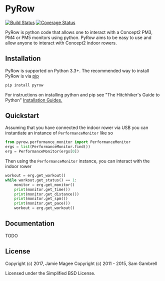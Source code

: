 PyRow
=====

[![Build Status](https://travis-ci.org/JamieMagee/PyRow.svg?branch=master)](https://travis-ci.org/JamieMagee/PyRow)
[![Coverage Status](https://coveralls.io/repos/github/JamieMagee/PyRow/badge.svg?branch=master)](https://coveralls.io/github/JamieMagee/PyRow?branch=master)

PyRow is python code that allows one to interact with a Concept2 PM3, PM4 or PM5 monitors using python. PyRow aims to be easy to use and allow anyone to interact with Concept2 indoor rowers.

Installation
------------

PyRow is supported on Python 3.3+. The recommended way to install PyRow is via [pip](https://pypi.python.org/pypi/pip)

```python
pip install pyrow
```

For instructions on installing python and pip see "The Hitchhiker's Guide to Python" [Installation Guides.](http://docs.python-guide.org/en/latest/starting/installation/)

Quickstart
----------

Assuming that you have connected the indoor rower via USB you can instantiate an instance of `PerformanceMonitor` like so

```python
from pyrow.performance_monitor import PerformanceMonitor
ergs = list(PerformanceMonitor.find())
erg = PerformanceMonitor(ergs[0])
```

Then using the `PerformanceMonitor` instance, you can interact with the indoor rower

```python
workout = erg.get_workout()
while workout.get_status() == 1:
    monitor = erg.get_monitor()
    print(monitor.get_time())
    print(monitor.get_distance())
    print(monitor.get_spm())
    print(monitor.get_pace())
    workout = erg.get_workout()
```

Documentation
-------------

TODO

License
-------

Copyright (c) 2017, Jamie Magee
Copyright (c) 2011 - 2015, Sam Gambrell

Licensed under the Simplified BSD License.